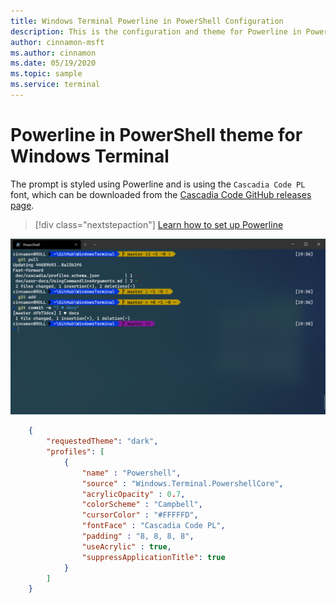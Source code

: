 ```yaml
---
title: Windows Terminal Powerline in PowerShell Configuration
description: This is the configuration and theme for Powerline in PowerShell.
author: cinnamon-msft
ms.author: cinnamon
ms.date: 05/19/2020
ms.topic: sample
ms.service: terminal
---
```


# Powerline in PowerShell theme for Windows Terminal

The prompt is styled using Powerline and is using the `Cascadia Code PL` font, which can be downloaded from the [Cascadia Code GitHub releases page](https://github.com/microsoft/cascadia-code/releases).

> [!div class="nextstepaction"]
> [Learn how to set up Powerline](./../tutorials/powerline-setup.md)

![Windows Terminal Powerline PowerShell](./../images/powerline-powershell.png)

```json
    {
        "requestedTheme": "dark",
        "profiles": [
            {
                "name" : "Powershell",
                "source" : "Windows.Terminal.PowershellCore",
                "acrylicOpacity" : 0.7,
                "colorScheme" : "Campbell",
                "cursorColor" : "#FFFFFD",
                "fontFace" : "Cascadia Code PL",
                "padding" : "8, 8, 8, 8",
                "useAcrylic" : true,
                "suppressApplicationTitle": true
            }
        ]
    }
```
